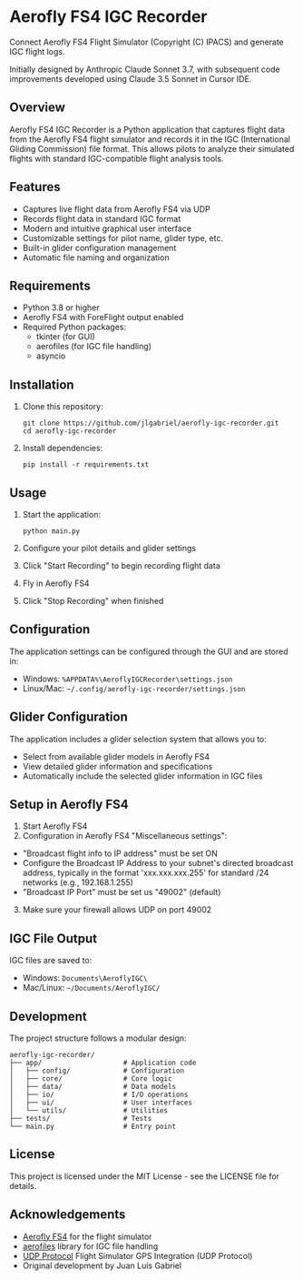 # Aerofly FS4 IGC Recorder

Connect Aerofly FS4 Flight Simulator (Copyright (C) IPACS) and generate IGC flight logs.

Initially designed by Anthropic Claude Sonnet 3.7, with subsequent code improvements developed using Claude 3.5 Sonnet in Cursor IDE.

## Overview

Aerofly FS4 IGC Recorder is a Python application that captures flight data from the Aerofly FS4 flight simulator and records it in the IGC (International Gliding Commission) file format. This allows pilots to analyze their simulated flights with standard IGC-compatible flight analysis tools.

## Features

- Captures live flight data from Aerofly FS4 via UDP
- Records flight data in standard IGC format
- Modern and intuitive graphical user interface
- Customizable settings for pilot name, glider type, etc.
- Built-in glider configuration management
- Automatic file naming and organization

## Requirements

- Python 3.8 or higher
- Aerofly FS4 with ForeFlight output enabled
- Required Python packages:
  - tkinter (for GUI)
  - aerofiles (for IGC file handling)
  - asyncio

## Installation

1. Clone this repository:
   ```
   git clone https://github.com/jlgabriel/aerofly-igc-recorder.git
   cd aerofly-igc-recorder
   ```

2. Install dependencies:
   ```
   pip install -r requirements.txt
   ```

## Usage

1. Start the application:
   ```
   python main.py
   ```

2. Configure your pilot details and glider settings
3. Click "Start Recording" to begin recording flight data
4. Fly in Aerofly FS4
5. Click "Stop Recording" when finished

## Configuration

The application settings can be configured through the GUI and are stored in:
- Windows: `%APPDATA%\AeroflyIGCRecorder\settings.json`
- Linux/Mac: `~/.config/aerofly-igc-recorder/settings.json`

## Glider Configuration

The application includes a glider selection system that allows you to:
- Select from available glider models in Aerofly FS4
- View detailed glider information and specifications
- Automatically include the selected glider information in IGC files

## Setup in Aerofly FS4

1. Start Aerofly FS4
2. Configuration in Aerofly FS4 "Miscellaneous settings":
- "Broadcast flight info to IP address" must be set ON
- Configure the Broadcast IP Address to your subnet's directed broadcast address, typically in the format 'xxx.xxx.xxx.255' for standard /24 networks (e.g., 192.168.1.255)
- "Broadcast IP Port" must be set us "49002" (default)
3. Make sure your firewall allows UDP on port 49002

## IGC File Output

IGC files are saved to:
- Windows: `Documents\AeroflyIGC\`
- Mac/Linux: `~/Documents/AeroflyIGC/`

## Development

The project structure follows a modular design:

```
aerofly-igc-recorder/
├── app/                    # Application code
│   ├── config/             # Configuration
│   ├── core/               # Core logic
│   ├── data/               # Data models
│   ├── io/                 # I/O operations
│   ├── ui/                 # User interfaces
│   └── utils/              # Utilities
├── tests/                  # Tests
└── main.py                 # Entry point
```

## License

This project is licensed under the MIT License - see the LICENSE file for details.

## Acknowledgements

- [Aerofly FS4](https://www.aerofly.com/) for the flight simulator
- [aerofiles](https://github.com/Turbo87/aerofiles) library for IGC file handling
- [UDP Protocol](https://support.foreflight.com/hc/en-us/articles/204115005-Flight-Simulator-GPS-Integration-UDP-Protocol) Flight Simulator GPS Integration (UDP Protocol)
- Original development by Juan Luis Gabriel
